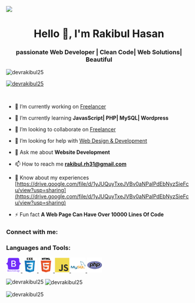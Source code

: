 <img src="https://media.licdn.com/dms/image/v2/D5616AQFNbGrAdEa4UQ/profile-displaybackgroundimage-shrink_350_1400/B56Zh.VkCuHkAY-/0/1754466240844?e=1757548800&v=beta&t=bnyEUD3Xy5kam90VgZHS5YT9Sd1g6o28TO2U1PFpq6M">
<h1 align="center">Hello 👋, I'm Rakibul Hasan</h1>
<h3 align="center">passionate Web Developer | Clean Code| Web Solutions| Beautiful</h3>

<p align="left"> <img src="https://komarev.com/ghpvc/?username=devrakibul25&label=Profile%20views&color=0e75b6&style=flat" alt="devrakibul25" /> </p>

<p align="left"> <a href="https://github.com/ryo-ma/github-profile-trophy"><img src="https://github-profile-trophy.vercel.app/?username=devrakibul25" alt="devrakibul25" /></a> </p>

<p align="left"> <a href="https://twitter.com/" target="blank"><img src="https://img.shields.io/twitter/follow/?logo=twitter&style=for-the-badge" alt="" /></a> </p>

- 🔭 I’m currently working on [Freelancer](https://www.freelancer.com/u/devrakibul25)

- 🌱 I’m currently learning **JavasScript| PHP| MySQL| Wordpress**

- 👯 I’m looking to collaborate on [Freelancer](https://www.freelancer.com/u/devrakibul25)

- 🤝 I’m looking for help with [Web Design & Development](https://www.freelancer.com/u/devrakibul25)

- 💬 Ask me about **Website Development**

- 📫 How to reach me **rakibul.rh31@gmail.com**

- 📄 Know about my experiences [https://drive.google.com/file/d/1yJUQuyTxeJVBv0aNPalPdEbNyzSieFcu/view?usp=sharing](https://drive.google.com/file/d/1yJUQuyTxeJVBv0aNPalPdEbNyzSieFcu/view?usp=sharing)

- ⚡ Fun fact **A Web Page Can Have Over 10000 Lines Of Code**

<h3 align="left">Connect with me:</h3>
<p align="left">
</p>

<h3 align="left">Languages and Tools:</h3>
<p align="left"> <a href="https://getbootstrap.com" target="_blank" rel="noreferrer"> <img src="https://raw.githubusercontent.com/devicons/devicon/master/icons/bootstrap/bootstrap-plain-wordmark.svg" alt="bootstrap" width="40" height="40"/> </a> <a href="https://www.w3schools.com/css/" target="_blank" rel="noreferrer"> <img src="https://raw.githubusercontent.com/devicons/devicon/master/icons/css3/css3-original-wordmark.svg" alt="css3" width="40" height="40"/> </a> <a href="https://www.w3.org/html/" target="_blank" rel="noreferrer"> <img src="https://raw.githubusercontent.com/devicons/devicon/master/icons/html5/html5-original-wordmark.svg" alt="html5" width="40" height="40"/> </a> <a href="https://developer.mozilla.org/en-US/docs/Web/JavaScript" target="_blank" rel="noreferrer"> <img src="https://raw.githubusercontent.com/devicons/devicon/master/icons/javascript/javascript-original.svg" alt="javascript" width="40" height="40"/> </a> <a href="https://www.mysql.com/" target="_blank" rel="noreferrer"> <img src="https://raw.githubusercontent.com/devicons/devicon/master/icons/mysql/mysql-original-wordmark.svg" alt="mysql" width="40" height="40"/> </a> <a href="https://www.php.net" target="_blank" rel="noreferrer"> <img src="https://raw.githubusercontent.com/devicons/devicon/master/icons/php/php-original.svg" alt="php" width="40" height="40"/> </a> </p>

<p><img align="left" src="https://github-readme-stats.vercel.app/api/top-langs?username=devrakibul25&show_icons=true&locale=en&layout=compact" alt="devrakibul25" /></p>

<p>&nbsp;<img align="center" src="https://github-readme-stats.vercel.app/api?username=devrakibul25&show_icons=true&locale=en" alt="devrakibul25" /></p>

<p><img align="center" src="https://github-readme-streak-stats.herokuapp.com/?user=devrakibul25&" alt="devrakibul25" /></p>
